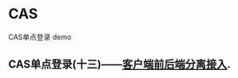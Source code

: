 # CAS

CAS单点登录 demo


## CAS单点登录(十三)——[客户端前后端分离接入](https://blog.csdn.net/Anumbrella/article/details/94859351).